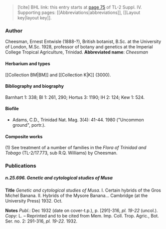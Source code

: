 > [!cite] BHL link: this entry starts at [page 75](https://www.biodiversitylibrary.org/page/33265752) of TL-2 Suppl. IV.
> Supporting pages: [[Abbreviations|abbreviations]], [[Layout key|layout key]].

### Author

Cheesman, Ernest Entwisle (1888-?), British botanist, B.Sc. at the University of London, M.Sc. 1928, professor of botany and genetics at the Imperial College Tropical Agriculture, Trinidad. 
**Abbreviated name**: *Cheesman*

#### Herbarium and types

[[Collection BM|BM]] and [[Collection K|K]] (3000).

#### Bibliography and biography

Barnhart 1: 338; Bl 1: 261, 290; Hortus 3: 1190; IH 2: 124; Kew 1: 524.

#### Biofile

- Adams, C.D., Trinidad Nat. Mag. 3(4): 41-44. 1980 ("Uncommon ground", portr.).

#### Composite works

(1) See treatment of a number of families in the *Flora of Trinidad and Tobago* (TL-2/17.773, sub R.Q. Williams) by Cheesman.

### Publications

##### n.25.696. Genetic and cytological studies of Musa

**Title**
*Genetic and cytological studies of Musa*. I. Certain hybrids of the Gros Michel Banana. II. Hybrids of the Mysore Banana... Cambridge (at the University Press) 1932. Oct.

**Notes**
*Publ*.: Dec 1932 (date on cover-t.p.), p. \[291\]-316, *pl. 19-22* (uncol.). *Copy*: L. – Reprinted and to be cited from Mem. Imp. Coll. Trop. Agric., Bot. Ser. no. 2: 291-316, *pl. 19-22.* 1932.

